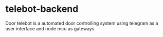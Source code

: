 # telebot-backend
Door telebot is a automated door controlling system using telegram as a user interface and node mcu as gateways.

